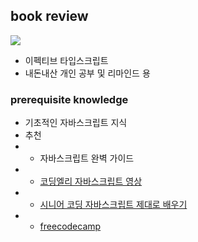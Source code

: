 ## book review 
<image src = "static/image.png"></image>
- 이펙티브 타입스크립트
- 내돈내산 개인 공부 및 리마인드 용
  

### prerequisite knowledge
- 기초적인 자바스크립트 지식
- 추천 
- - 자바스크립트 완벽 가이드
- -  [코딩엘리 자바스크립트 영상](https://www.youtube.com/watch?v=wcsVjmHrUQg&list=PLv2d7VI9OotTVOL4QmPfvJWPJvkmv6h-2)
- - [시니어 코딩 자바스크립트 제대로 배우기 ](https://www.youtube.com/watch?v=Vi_-ePAGYF8&list=PLEOnZ6GeucBW11uFNvzxToKym9Zv74hxh)
- -  [freecodecamp](https://www.youtube.com/watch?v=jS4aFq5-91M)

